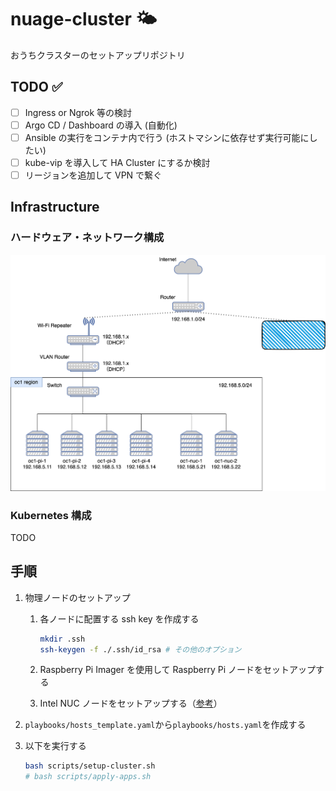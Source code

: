 # nuage-cluster :sun_behind_small_cloud:

おうちクラスターのセットアップリポジトリ

## TODO :white_check_mark:

- [ ] Ingress or Ngrok 等の検討
- [ ] Argo CD / Dashboard の導入 (自動化)
- [ ] Ansible の実行をコンテナ内で行う (ホストマシンに依存せず実行可能にしたい)
- [ ] kube-vip を導入して HA Cluster にするか検討
- [ ] リージョンを追加して VPN で繋ぐ

## Infrastructure

### ハードウェア・ネットワーク構成

![hardware.drawio.svg](./docs/hardware.drawio.svg)

### Kubernetes 構成

TODO

## 手順

1. 物理ノードのセットアップ

   1. 各ノードに配置する ssh key を作成する

      ```sh
      mkdir .ssh
      ssh-keygen -f ./.ssh/id_rsa # その他のオプション
      ```

   1. Raspberry Pi Imager を使用して Raspberry Pi ノードをセットアップする

   1. Intel NUC ノードをセットアップする（[参考](./docs/setup-nuc.md)）

1. `playbooks/hosts_template.yaml`から`playbooks/hosts.yaml`を作成する

1. 以下を実行する
   ```sh
   bash scripts/setup-cluster.sh
   # bash scripts/apply-apps.sh
   ```
